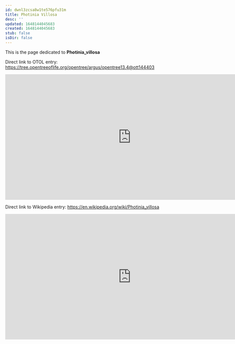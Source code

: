 ```yaml
---
id: dwnl3zcsa8w1te576pfu31m
title: Photinia Villosa
desc: ''
updated: 1648144045683
created: 1648144045683
stub: false
isDir: false
---
```

This is the page dedicated to **Photinia_villosa**


Direct link to OTOL entry: https://tree.opentreeoflife.org/opentree/argus/opentree13.4@ott144403



<html>
    <body>
    <iframe src="https://tree.opentreeoflife.org/opentree/argus/opentree13.4@ott144403"
    width="800" height="400" frameborder="0" allowfullscreen> </iframe>
    </body>
</html>
    


Direct link to Wikipedia entry: https://en.wikipedia.org/wiki/Photinia_villosa



<html>
    <body>
    <iframe src="https://en.wikipedia.org/wiki/Photinia_villosa"
    width="800" height="400" frameborder="0" allowfullscreen> </iframe>
    </body>
</html>
    

